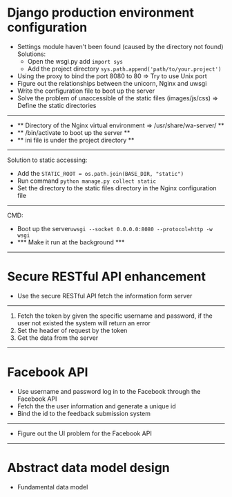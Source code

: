 # Django production environment configuration

* Settings module haven't been found (caused by the directory not found) Solutions:
	* Open the wsgi.py add ```import sys```
	* Add the project directory ```sys.path.append('path/to/your.project')```
* Using the proxy to bind the port 8080 to 80 => Try to use Unix port
* Figure out the relationships between the unicorn, Nginx and uwsgi
* Write the configuration file to boot up the server
* Solve the problem of unaccessible of the static files (images/js/css) => Define the static directories

---

* ** Directory of the Nginx virtual environment => /usr/share/wa-server/ **
* ** /bin/activate to boot up the server **
* ** ini file is under the project directory **

---

Solution to static accessing:

* Add the ```STATIC_ROOT = os.path.join(BASE_DIR, "static")```
* Run command ```python manage.py collect static```
* Set the directory to the static files directory in the Nginx configuration file

---

CMD:

* Boot up the server```uwsgi --socket 0.0.0.0:8080 --protocol=http -w wsgi```
* *** Make it run at the background ***

---

# Secure RESTful API enhancement

* Use the secure RESTful API fetch the information form server

---

1. Fetch the token by given the specific username and password, if the user not existed the system will return an error
2. Set the header of request by the token
3. Get the data from the server

---

# Facebook API

* Use username and password log in to the Facebook through the Facebook API
* Fetch the the user information and generate a unique id
* Bind the id to the feedback submission system

---

* Figure out the UI problem for the Facebook API


---

# Abstract data model design

* Fundamental data model




